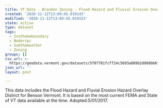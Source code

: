 ```yaml
---
title: VT Data - Brandon Zoning - Flood Hazard and Fluvial Erosion Overlay District
created: '2020-11-12T13:09:45.019143'
modified: '2020-11-12T13:09:45.019153'
state: active
type: dataset
tags:
  - Isothemeboundary
  - Noderrpc
  - Subthemeother
  - Zoning
groups: []
csv_url: >-
  https://geodata.vermont.gov/datasets/5f87781fcff24c5693a889b2d868b66f_0.csv?outSR=%7B%22latestWkid%22%3A3857%2C%22wkid%22%3A102100%7D
json_url: ''
layout: post

---
```

This data includes the Flood Hazard and Fluvial Erosion Hazard Overlay District for Benson Vermont. It is based on the most current FEMA and State of VT data available at the time. Adopted:5/01/2017.
